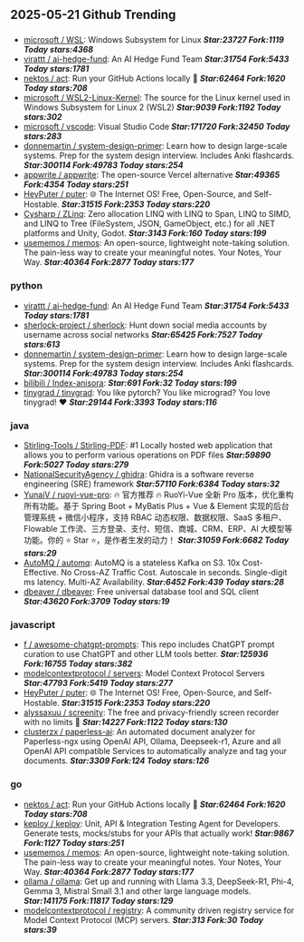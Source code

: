 ## 2025-05-21 Github Trending

### 
* [microsoft / WSL](https://github.com/microsoft/WSL): Windows Subsystem for Linux ***Star:23727 Fork:1119 Today stars:4368***
* [virattt / ai-hedge-fund](https://github.com/virattt/ai-hedge-fund): An AI Hedge Fund Team ***Star:31754 Fork:5433 Today stars:1781***
* [nektos / act](https://github.com/nektos/act): Run your GitHub Actions locally 🚀 ***Star:62464 Fork:1620 Today stars:708***
* [microsoft / WSL2-Linux-Kernel](https://github.com/microsoft/WSL2-Linux-Kernel): The source for the Linux kernel used in Windows Subsystem for Linux 2 (WSL2) ***Star:9039 Fork:1192 Today stars:302***
* [microsoft / vscode](https://github.com/microsoft/vscode): Visual Studio Code ***Star:171720 Fork:32450 Today stars:283***
* [donnemartin / system-design-primer](https://github.com/donnemartin/system-design-primer): Learn how to design large-scale systems. Prep for the system design interview. Includes Anki flashcards. ***Star:300114 Fork:49783 Today stars:254***
* [appwrite / appwrite](https://github.com/appwrite/appwrite): The open-source Vercel alternative ***Star:49365 Fork:4354 Today stars:251***
* [HeyPuter / puter](https://github.com/HeyPuter/puter): 🌐 The Internet OS! Free, Open-Source, and Self-Hostable. ***Star:31515 Fork:2353 Today stars:220***
* [Cysharp / ZLinq](https://github.com/Cysharp/ZLinq): Zero allocation LINQ with LINQ to Span, LINQ to SIMD, and LINQ to Tree (FileSystem, JSON, GameObject, etc.) for all .NET platforms and Unity, Godot. ***Star:3143 Fork:160 Today stars:199***
* [usememos / memos](https://github.com/usememos/memos): An open-source, lightweight note-taking solution. The pain-less way to create your meaningful notes. Your Notes, Your Way. ***Star:40364 Fork:2877 Today stars:177***

### python
* [virattt / ai-hedge-fund](https://github.com/virattt/ai-hedge-fund): An AI Hedge Fund Team ***Star:31754 Fork:5433 Today stars:1781***
* [sherlock-project / sherlock](https://github.com/sherlock-project/sherlock): Hunt down social media accounts by username across social networks ***Star:65425 Fork:7527 Today stars:613***
* [donnemartin / system-design-primer](https://github.com/donnemartin/system-design-primer): Learn how to design large-scale systems. Prep for the system design interview. Includes Anki flashcards. ***Star:300114 Fork:49783 Today stars:254***
* [bilibili / Index-anisora](https://github.com/bilibili/Index-anisora):  ***Star:691 Fork:32 Today stars:199***
* [tinygrad / tinygrad](https://github.com/tinygrad/tinygrad): You like pytorch? You like micrograd? You love tinygrad! ❤️ ***Star:29144 Fork:3393 Today stars:116***

### java
* [Stirling-Tools / Stirling-PDF](https://github.com/Stirling-Tools/Stirling-PDF): #1 Locally hosted web application that allows you to perform various operations on PDF files ***Star:59890 Fork:5027 Today stars:279***
* [NationalSecurityAgency / ghidra](https://github.com/NationalSecurityAgency/ghidra): Ghidra is a software reverse engineering (SRE) framework ***Star:57110 Fork:6384 Today stars:32***
* [YunaiV / ruoyi-vue-pro](https://github.com/YunaiV/ruoyi-vue-pro): 🔥 官方推荐 🔥 RuoYi-Vue 全新 Pro 版本，优化重构所有功能。基于 Spring Boot + MyBatis Plus + Vue & Element 实现的后台管理系统 + 微信小程序，支持 RBAC 动态权限、数据权限、SaaS 多租户、Flowable 工作流、三方登录、支付、短信、商城、CRM、ERP、AI 大模型等功能。你的 ⭐️ Star ⭐️，是作者生发的动力！ ***Star:31059 Fork:6682 Today stars:29***
* [AutoMQ / automq](https://github.com/AutoMQ/automq): AutoMQ is a stateless Kafka on S3. 10x Cost-Effective. No Cross-AZ Traffic Cost. Autoscale in seconds. Single-digit ms latency. Multi-AZ Availability. ***Star:6452 Fork:439 Today stars:28***
* [dbeaver / dbeaver](https://github.com/dbeaver/dbeaver): Free universal database tool and SQL client ***Star:43620 Fork:3709 Today stars:19***

### javascript
* [f / awesome-chatgpt-prompts](https://github.com/f/awesome-chatgpt-prompts): This repo includes ChatGPT prompt curation to use ChatGPT and other LLM tools better. ***Star:125936 Fork:16755 Today stars:382***
* [modelcontextprotocol / servers](https://github.com/modelcontextprotocol/servers): Model Context Protocol Servers ***Star:47793 Fork:5419 Today stars:277***
* [HeyPuter / puter](https://github.com/HeyPuter/puter): 🌐 The Internet OS! Free, Open-Source, and Self-Hostable. ***Star:31515 Fork:2353 Today stars:220***
* [alyssaxuu / screenity](https://github.com/alyssaxuu/screenity): The free and privacy-friendly screen recorder with no limits 🎥 ***Star:14227 Fork:1122 Today stars:130***
* [clusterzx / paperless-ai](https://github.com/clusterzx/paperless-ai): An automated document analyzer for Paperless-ngx using OpenAI API, Ollama, Deepseek-r1, Azure and all OpenAI API compatible Services to automatically analyze and tag your documents. ***Star:3309 Fork:124 Today stars:126***

### go
* [nektos / act](https://github.com/nektos/act): Run your GitHub Actions locally 🚀 ***Star:62464 Fork:1620 Today stars:708***
* [keploy / keploy](https://github.com/keploy/keploy): Unit, API & Integration Testing Agent for Developers. Generate tests, mocks/stubs for your APIs that actually work! ***Star:9867 Fork:1127 Today stars:251***
* [usememos / memos](https://github.com/usememos/memos): An open-source, lightweight note-taking solution. The pain-less way to create your meaningful notes. Your Notes, Your Way. ***Star:40364 Fork:2877 Today stars:177***
* [ollama / ollama](https://github.com/ollama/ollama): Get up and running with Llama 3.3, DeepSeek-R1, Phi-4, Gemma 3, Mistral Small 3.1 and other large language models. ***Star:141175 Fork:11817 Today stars:129***
* [modelcontextprotocol / registry](https://github.com/modelcontextprotocol/registry): A community driven registry service for Model Context Protocol (MCP) servers. ***Star:313 Fork:30 Today stars:39***
